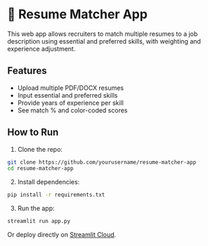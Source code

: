 # 📄 Resume Matcher App

This web app allows recruiters to match multiple resumes to a job description using essential and preferred skills, with weighting and experience adjustment.

## Features
- Upload multiple PDF/DOCX resumes
- Input essential and preferred skills
- Provide years of experience per skill
- See match % and color-coded scores

## How to Run
1. Clone the repo:
```bash
git clone https://github.com/yourusername/resume-matcher-app
cd resume-matcher-app
```

2. Install dependencies:
```bash
pip install -r requirements.txt
```

3. Run the app:
```bash
streamlit run app.py
```

Or deploy directly on [Streamlit Cloud](https://streamlit.io/cloud).
